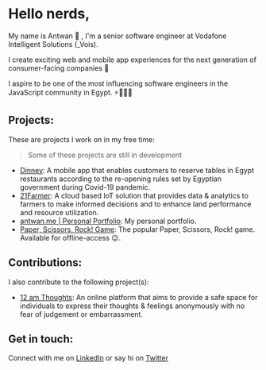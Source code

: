 # Hello nerds,


My name is Antwan 👋 , I'm a senior software engineer at Vodafone Intelligent Solutions (_Vois).

I create exciting web and mobile app experiences for the next generation of consumer-facing companies 🌟

I aspire to be one of the most influencing software engineers in the JavaScript community in Egypt. ⚡️👨🏻‍💻

## Projects:
These are projects I work on in my free time:
> Some of these projects are still in development

- [Dinney](http://play.google.com/store/apps/details?id=com.antwansherif.Dinney): A mobile app that enables customers to reserve tables in Egypt restaurants according to the re-opening rules set by Egyptian government during Covid-19 pandemic.
- [21Farmer](https://dashboard.21farmer.com/): A cloud based IoT solution that provides data & analytics to farmers to make informed decisions and to enhance land performance and resource utilization.
- [antwan.me | Personal Portfolio](https://antwan.me/): My personal portfolio.
- [Paper, Scissors, Rock! Game](https://paper-scissors-rock-game.now.sh/): The popular Paper, Scissors, Rock! game. Available for offline-access 😉.

## Contributions:
I also contribute to the following project(s):

- [12 am Thoughts](https://12am-thoughts.vercel.app/): An online platform that aims to provide a safe space for individuals to express their thoughts & feelings anonymously with no fear of judgement or embarrassment.


## Get in touch:
Connect with me on [LinkedIn](https://www.linkedin.com/in/antwansherif/) or say hi on [Twitter](https://twitter.com/AntwanSherif)
